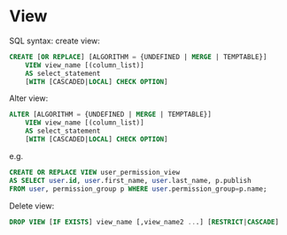 # View
SQL syntax: create view:
```sql
CREATE [OR REPLACE] [ALGORITHM = {UNDEFINED | MERGE | TEMPTABLE}]
    VIEW view_name [(column_list)]
    AS select_statement
    [WITH [CASCADED|LOCAL] CHECK OPTION]
```
Alter view:
```sql
ALTER [ALGORITHM = {UNDEFINED | MERGE | TEMPTABLE}]
    VIEW view_name [(column_list)]
    AS select_statement
    [WITH [CASCADED|LOCAL] CHECK OPTION]
```
e.g.
```sql
CREATE OR REPLACE VIEW user_permission_view
AS SELECT user.id, user.first_name, user.last_name, p.publish
FROM user, permission_group p WHERE user.permission_group=p.name;
```

Delete view:
```sql
DROP VIEW [IF EXISTS] view_name [,view_name2 ...] [RESTRICT|CASCADE]